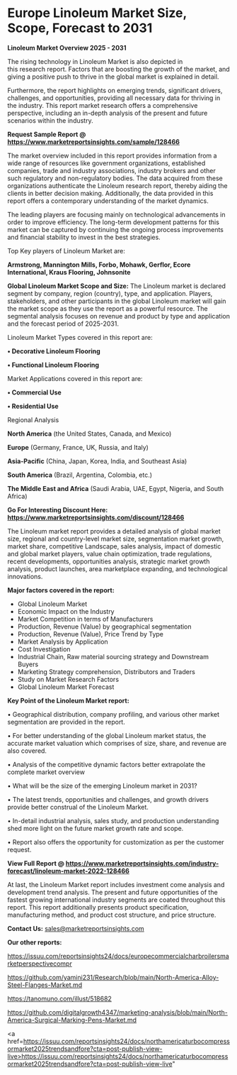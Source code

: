# Europe Linoleum Market Size, Scope, Forecast to 2031

<Strong> Linoleum Market Overview 2025 - 2031</strong>

The rising technology in Linoleum Market is also depicted in this research report. Factors that are boosting the growth of the market, and giving a positive push to thrive in the global market is explained in detail.

Furthermore, the report highlights on emerging trends, significant drivers, challenges, and opportunities, providing all necessary data for thriving in the industry. This report market research offers a comprehensive perspective, including an in-depth analysis of the present and future scenarios within the industry.

<strong>Request Sample Report @ <a href=https://www.marketreportsinsights.com/sample/128466>https://www.marketreportsinsights.com/sample/128466</a></strong>

The market overview included in this report provides information from a wide range of resources like government organizations, established companies, trade and industry associations, industry brokers and other such regulatory and non-regulatory bodies. The data acquired from these organizations authenticate the Linoleum research report, thereby aiding the clients in better decision making. Additionally, the data provided in this report offers a contemporary understanding of the market dynamics.

The leading players are focusing mainly on technological advancements in order to improve efficiency. The long-term development patterns for this market can be captured by continuing the ongoing process improvements and financial stability to invest in the best strategies.

Top Key players of Linoleum Market are:

<strong>Armstrong, Mannington Mills, Forbo, Mohawk, Gerflor, Ecore International, Kraus Flooring, Johnsonite</strong>

<strong><b>Global Linoleum Market Scope and Size:</b></strong>
The Linoleum market is declared segment by company, region (country), type, and application. Players, stakeholders, and other participants in the global Linoleum market will gain the market scope as they use the report as a powerful resource. The segmental analysis focuses on revenue and product by type and application and the forecast period of 2025-2031.

Linoleum Market Types covered in this report are:

<strong>• Decorative Linoleum Flooring

• Functional Linoleum Flooring</strong>

Market Applications covered in this report are:

<strong>• Commercial Use

• Residential Use</strong> 

Regional Analysis

<strong>North America</strong> (the United States, Canada, and Mexico)

<strong>Europe</strong> (Germany, France, UK, Russia, and Italy)

<strong>Asia-Pacific</strong> (China, Japan, Korea, India, and Southeast Asia)

<strong>South America</strong> (Brazil, Argentina, Colombia, etc.)

<strong>The Middle East and Africa</strong> (Saudi Arabia, UAE, Egypt, Nigeria, and South Africa)

<strong>Go For Interesting Discount Here: <a href=https://www.marketreportsinsights.com/discount/128466>https://www.marketreportsinsights.com/discount/128466</a></strong>

The Linoleum market report provides a detailed analysis of global market size, regional and country-level market size, segmentation market growth, market share, competitive Landscape, sales analysis, impact of domestic and global market players, value chain optimization, trade regulations, recent developments, opportunities analysis, strategic market growth analysis, product launches, area marketplace expanding, and technological innovations.

<strong><b>Major factors covered in the report:</b></strong>
<ul>
  <li>Global Linoleum Market </li>
  <li>Economic Impact on the Industry</li>
  <li>Market Competition in terms of Manufacturers</li>
  <li>Production, Revenue (Value) by geographical segmentation</li>
  <li>Production, Revenue (Value), Price Trend by Type</li>
  <li>Market Analysis by Application</li>
  <li>Cost Investigation</li>
  <li>Industrial Chain, Raw material sourcing strategy and Downstream Buyers</li>
  <li>Marketing Strategy comprehension, Distributors and Traders</li>
  <li>Study on Market Research Factors</li>
  <li>Global Linoleum Market Forecast</li>
</ul>

<strong><b>Key Point of the Linoleum Market report:</b></strong>

• Geographical distribution, company profiling, and various other market segmentation are provided in the report.

• For better understanding of the global Linoleum market status, the accurate market valuation which comprises of size, share, and revenue are also covered.

• Analysis of the competitive dynamic factors better extrapolate the complete market overview

• What will be the size of the emerging Linoleum market in 2031?

• The latest trends, opportunities and challenges, and growth drivers provide better construal of the Linoleum Market.

• In-detail industrial analysis, sales study, and production understanding shed more light on the future market growth rate and scope.

• Report also offers the opportunity for customization as per the customer request.

<strong><b>View Full Report @ <a href=https://www.marketreportsinsights.com/industry-forecast/linoleum-market-2022-128466>https://www.marketreportsinsights.com/industry-forecast/linoleum-market-2022-128466</a></b></strong>


At last, the Linoleum Market report includes investment come analysis and development trend analysis. The present and future opportunities of the fastest growing international industry segments are coated throughout this report. This report additionally presents product specification, manufacturing method, and product cost structure, and price structure.

<strong>Contact Us:</strong>
sales@marketreportsinsights.com

<strong>Our other reports:</strong>

<a href=https://issuu.com/reportsinsights24/docs/europecommercialcharbroilersmarketperspectivecompr>https://issuu.com/reportsinsights24/docs/europecommercialcharbroilersmarketperspectivecompr</a>

<a href=https://github.com/yamini231/Research/blob/main/North-America-Alloy-Steel-Flanges-Market.md>https://github.com/yamini231/Research/blob/main/North-America-Alloy-Steel-Flanges-Market.md</a>

<a href=https://tanomuno.com/illust/518682>https://tanomuno.com/illust/518682</a>

<a href=https://github.com/digitalgrowth4347/marketing-analysis/blob/main/North-America-Surgical-Marking-Pens-Market.md>https://github.com/digitalgrowth4347/marketing-analysis/blob/main/North-America-Surgical-Marking-Pens-Market.md</a>

<a href=https://issuu.com/reportsinsights24/docs/northamericaturbocompressormarket2025trendsandfore?cta=post-publish-view-live>https://issuu.com/reportsinsights24/docs/northamericaturbocompressormarket2025trendsandfore?cta=post-publish-view-live</a>"
